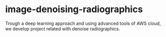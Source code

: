 # image-denoising-radiographics
Trough a deep learning approach and using advanced tools of AWS cloud, we develop project related with denoise radiographics.
